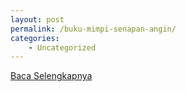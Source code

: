 ```yaml
---
layout: post
permalink: /buku-mimpi-senapan-angin/
categories:
    - Uncategorized
---
```


[Baca Selengkapnya](/05)
